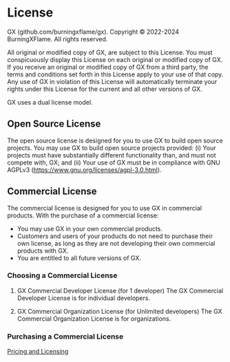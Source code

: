 # License

GX (github.com/burningxflame/gx).
Copyright © 2022-2024 BurningXFlame. All rights reserved.

All original or modified copy of GX, are subject to this License.
You must conspicuously display this License on each original or modified copy of GX.
If you receive an original or modified copy of GX from a third party, the terms and conditions set forth in this License apply to your use of that copy.
Any use of GX in violation of this License will automatically terminate your rights under this License for the current and all other versions of GX.

GX uses a dual license model.

## Open Source License

The open source license is designed for you to use GX to build open source projects.
You may use GX to build open source projects provided: (i) Your projects must have substantially different functionality than, and must not compete with, GX; and (ii) Your use of GX must be in compliance with GNU AGPLv3 (<https://www.gnu.org/licenses/agpl-3.0.html>).

## Commercial License

The commercial license is designed for you to use GX in commercial products.
With the purchase of a commercial license:

- You may use GX in your own commercial products.
- Customers and users of your products do not need to purchase their own license, as long as they are not developing their own commercial products with GX.
- You are entitled to all future versions of GX.

### Choosing a Commercial License

1. GX Commercial Developer License
   (for 1 developer)
   The GX Commercial Developer License is for individual developers.

2. GX Commercial Organization License
   (for Unlimited developers)
   The GX Commercial Organization License is for organizations.

### Purchasing a Commercial License

[Pricing and Licensing](https://burningxflame.github.io/gx/doc/pricing/)

